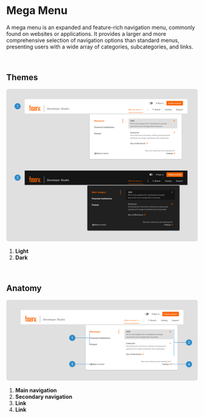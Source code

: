 # Mega Menu

A mega menu is an expanded and feature-rich navigation menu, commonly found on websites or applications. It provides a larger and more comprehensive selection of navigation options than standard menus, presenting users with a wide array of categories, subcategories, and links.

</br>

## Themes

<img src="../../assets/images/patterns/megamenu-themes.jpg" alt="megamenu-themes" width="752"/>

1. <b>Light</b>
2. <b>Dark</b>

</br>

## Anatomy

<img src="../../assets/images/patterns/megamenu-anatomy.jpg" alt="megamenu-anatomy" width="752"/>

1. <b>Main navigation</b>
2. <b>Secondary navigation</b>
3. <b>Link</b>
4. <b>Link</b>
